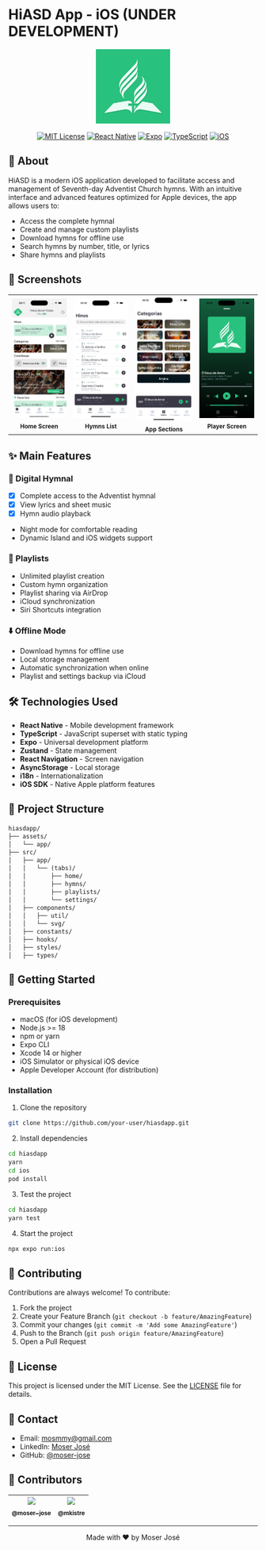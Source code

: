 # HiASD App - iOS (UNDER DEVELOPMENT)

<div align="center">

<img src="assets/app/logo.png" width="150" alt="HiASD Logo"/>

[![MIT License](https://img.shields.io/badge/License-MIT-green.svg)](https://choosealicense.com/licenses/mit/)
[![React Native](https://img.shields.io/badge/React_Native-20232A?style=flat&logo=react&logoColor=61DAFB)](https://reactnative.dev/)
[![Expo](https://img.shields.io/badge/Expo-000020?style=flat&logo=expo&logoColor=white)](https://expo.dev/)
[![TypeScript](https://img.shields.io/badge/TypeScript-007ACC?style=flat&logo=typescript&logoColor=white)](https://www.typescriptlang.org/)
[![iOS](https://img.shields.io/badge/iOS-000000?style=flat&logo=apple&logoColor=white)](https://www.apple.com/ios/)

</div>

## 📱 About

HiASD is a modern iOS application developed to facilitate access and management of Seventh-day Adventist Church hymns. With an intuitive interface and advanced features optimized for Apple devices, the app allows users to:

- Access the complete hymnal
- Create and manage custom playlists
- Download hymns for offline use
- Search hymns by number, title, or lyrics
- Share hymns and playlists

## 📱 Screenshots

<div align="center">
  <table>
    <tr>
      <td align="center">
        <img src="assets/app/screens/home.png" width="200" alt="Home Screen"/>
        <br />
        <sub><b>Home Screen</b></sub>
      </td>
      <td align="center">
        <img src="assets/app/screens/hymns.png" width="200" alt="Hymns List"/>
        <br />
        <sub><b>Hymns List</b></sub>
      </td>
      <td align="center">
        <img src="assets/app/screens/sections.png" width="200" alt="App Sections"/>
        <br />
        <sub><b>App Sections</b></sub>
      </td>
      <td align="center">
        <img src="assets/app/screens/player.png" width="200" alt="Player Screen"/>
        <br />
        <sub><b>Player Screen</b></sub>
      </td>
    </tr>
  </table>
</div>

## ✨ Main Features

### 📖 Digital Hymnal

- [x] Complete access to the Adventist hymnal
- [x] View lyrics and sheet music
- [x] Hymn audio playback
- Night mode for comfortable reading
- Dynamic Island and iOS widgets support

### 🎵 Playlists

- Unlimited playlist creation
- Custom hymn organization
- Playlist sharing via AirDrop
- iCloud synchronization
- Siri Shortcuts integration

### ⬇️ Offline Mode

- Download hymns for offline use
- Local storage management
- Automatic synchronization when online
- Playlist and settings backup via iCloud

## 🛠️ Technologies Used

- **React Native** - Mobile development framework
- **TypeScript** - JavaScript superset with static typing
- **Expo** - Universal development platform
- **Zustand** - State management
- **React Navigation** - Screen navigation
- **AsyncStorage** - Local storage
- **i18n** - Internationalization
- **iOS SDK** - Native Apple platform features

## 📂 Project Structure

```
hiasdapp/
├── assets/
│   └── app/
├── src/
│   ├── app/
│   │   └── (tabs)/
│   │       ├── home/
│   │       ├── hymns/
│   │       ├── playlists/
│   │       └── settings/
│   ├── components/
│   │   ├── util/
│   │   └── svg/
│   ├── constants/
│   ├── hooks/
│   ├── styles/
│   ├── types/
```

## 🚀 Getting Started

### Prerequisites

- macOS (for iOS development)
- Node.js >= 18
- npm or yarn
- Expo CLI
- Xcode 14 or higher
- iOS Simulator or physical iOS device
- Apple Developer Account (for distribution)

### Installation

1. Clone the repository

```bash
git clone https://github.com/your-user/hiasdapp.git
```

2. Install dependencies

```bash
cd hiasdapp
yarn
cd ios
pod install
```

3. Test the project

```bash
cd hiasdapp
yarn test
```

4. Start the project

```bash
npx expo run:ios
```

## 🤝 Contributing

Contributions are always welcome! To contribute:

1. Fork the project
2. Create your Feature Branch (`git checkout -b feature/AmazingFeature`)
3. Commit your changes (`git commit -m 'Add some AmazingFeature'`)
4. Push to the Branch (`git push origin feature/AmazingFeature`)
5. Open a Pull Request

## 📝 License

This project is licensed under the MIT License. See the [LICENSE](LICENSE) file for details.

## 📧 Contact

- Email: mosmmy@gmail.com
- LinkedIn: [Moser José](https://linkedin.com/in/moser-jose)
- GitHub: [@moser-jose](https://github.com/moser-jose)

## 👥 Contributors

| [<img src="https://avatars0.githubusercontent.com/u/8234620?" width="60"><br><sub>@moser-jose</sub>](https://github.com/moser-jose) | [<img src="https://avatars.githubusercontent.com/u/199351435?v=4" width="60"><br><sub>@mkistre</sub>](https://github.com/mkistre) |
| :---------------------------------------------------------------------------------------------------------------------------------: | :-------------------------------------------------------------------------------------------------------------------------------: |

---

<div align="center">
Made with ❤️ by Moser José
</div>
